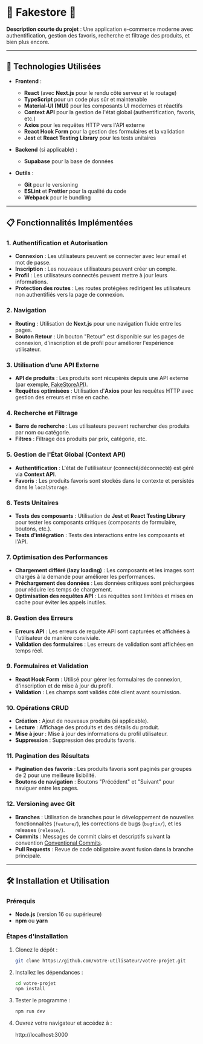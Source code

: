 # 🛒 Fakestore 🛒

**Description courte du projet** : Une application e-commerce moderne avec authentification, gestion des favoris, recherche et filtrage des produits, et bien plus encore.

---

## 🚀 **Technologies Utilisées**

- **Frontend** :
  - **React** (avec **Next.js** pour le rendu côté serveur et le routage)
  - **TypeScript** pour un code plus sûr et maintenable
  - **Material-UI (MUI)** pour les composants UI modernes et réactifs
  - **Context API** pour la gestion de l'état global (authentification, favoris, etc.)
  - **Axios** pour les requêtes HTTP vers l'API externe
  - **React Hook Form** pour la gestion des formulaires et la validation
  - **Jest** et **React Testing Library** pour les tests unitaires

- **Backend** (si applicable) :
  - **Supabase** pour la base de données

- **Outils** :
  - **Git** pour le versioning
  - **ESLint** et **Prettier** pour la qualité du code
  - **Webpack** pour le bundling
  
---

## 📋 **Fonctionnalités Implémentées**

### 1. **Authentification et Autorisation**
- **Connexion** : Les utilisateurs peuvent se connecter avec leur email et mot de passe.
- **Inscription** : Les nouveaux utilisateurs peuvent créer un compte.
- **Profil** : Les utilisateurs connectés peuvent mettre à jour leurs informations.
- **Protection des routes** : Les routes protégées redirigent les utilisateurs non authentifiés vers la page de connexion.

### 2. **Navigation**
- **Routing** : Utilisation de **Next.js** pour une navigation fluide entre les pages.
- **Bouton Retour** : Un bouton "Retour" est disponible sur les pages de connexion, d'inscription et de profil pour améliorer l'expérience utilisateur.

### 3. **Utilisation d’une API Externe**
- **API de produits** : Les produits sont récupérés depuis une API externe (par exemple, [FakeStoreAPI](https://fakestoreapi.com/)).
- **Requêtes optimisées** : Utilisation d'**Axios** pour les requêtes HTTP avec gestion des erreurs et mise en cache.

### 4. **Recherche et Filtrage**
- **Barre de recherche** : Les utilisateurs peuvent rechercher des produits par nom ou catégorie.
- **Filtres** : Filtrage des produits par prix, catégorie, etc.

### 5. **Gestion de l'État Global (Context API)**
- **Authentification** : L'état de l'utilisateur (connecté/déconnecté) est géré via **Context API**.
- **Favoris** : Les produits favoris sont stockés dans le contexte et persistés dans le `localStorage`.

### 6. **Tests Unitaires**
- **Tests des composants** : Utilisation de **Jest** et **React Testing Library** pour tester les composants critiques (composants de formulaire, boutons, etc.).
- **Tests d'intégration** : Tests des interactions entre les composants et l'API.

### 7. **Optimisation des Performances**
- **Chargement différé (lazy loading)** : Les composants et les images sont chargés à la demande pour améliorer les performances.
- **Préchargement des données** : Les données critiques sont préchargées pour réduire les temps de chargement.
- **Optimisation des requêtes API** : Les requêtes sont limitées et mises en cache pour éviter les appels inutiles.

### 8. **Gestion des Erreurs**
- **Erreurs API** : Les erreurs de requête API sont capturées et affichées à l'utilisateur de manière conviviale.
- **Validation des formulaires** : Les erreurs de validation sont affichées en temps réel.

### 9. **Formulaires et Validation**
- **React Hook Form** : Utilisé pour gérer les formulaires de connexion, d'inscription et de mise à jour du profil.
- **Validation** : Les champs sont validés côté client avant soumission.

### 10. **Opérations CRUD**
- **Création** : Ajout de nouveaux produits (si applicable).
- **Lecture** : Affichage des produits et des détails du produit.
- **Mise à jour** : Mise à jour des informations du profil utilisateur.
- **Suppression** : Suppression des produits favoris.

### 11. **Pagination des Résultats**
- **Pagination des favoris** : Les produits favoris sont paginés par groupes de 2 pour une meilleure lisibilité.
- **Boutons de navigation** : Boutons "Précédent" et "Suivant" pour naviguer entre les pages.

### 12. **Versioning avec Git**
- **Branches** : Utilisation de branches pour le développement de nouvelles fonctionnalités (`feature/`), les corrections de bugs (`bugfix/`), et les releases (`release/`).
- **Commits** : Messages de commit clairs et descriptifs suivant la convention [Conventional Commits](https://www.conventionalcommits.org/).
- **Pull Requests** : Revue de code obligatoire avant fusion dans la branche principale.

---

## 🛠️ **Installation et Utilisation**

### Prérequis
- **Node.js** (version 16 ou supérieure)
- **npm** ou **yarn**

### Étapes d'installation
1. Clonez le dépôt :
   ```bash
   git clone https://github.com/votre-utilisateur/votre-projet.git

2. Installez les dépendances :
   ```bash
   cd votre-projet
   npm install

3. Tester le programme :
   ```bash
   npm run dev

4. Ouvrez votre navigateur et accédez à :

    http://localhost:3000
